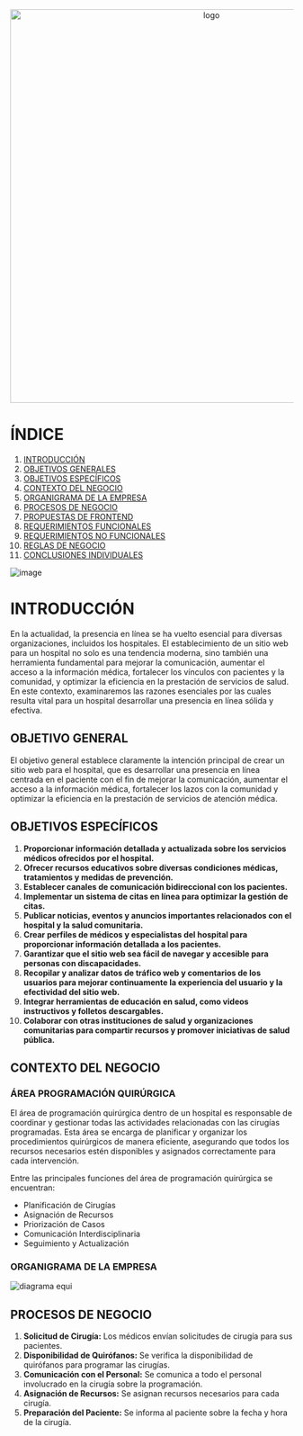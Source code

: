 






<div style="text-align: center;">
  <img src="https://github.com/beunolemus/Hospital_equipo/assets/161864803/89d68acd-0bdb-4c8e-a154-c51a42e1fb8b" alt="logo" width="700">
</div>



# ÍNDICE

1. [INTRODUCCIÓN](#introducción)
2. [OBJETIVOS GENERALES](#objetivos-generales)
3. [OBJETIVOS ESPECÍFICOS](#objetivos-específicos)
4. [CONTEXTO DEL NEGOCIO](#contexto-del-negocio)
5. [ORGANIGRAMA DE LA EMPRESA](#organigrama-de-la-empresa)
6. [PROCESOS DE NEGOCIO](#procesos-de-negocio)
7. [PROPUESTAS DE FRONTEND](#propuestas-de-frontend)
8. [REQUERIMIENTOS FUNCIONALES](#requerimientos-funcionales)
9. [REQUERIMIENTOS NO FUNCIONALES](#requerimientos-no-funcionales)
10. [REGLAS DE NEGOCIO](#reglas-de-negocio)
11. [CONCLUSIONES INDIVIDUALES](#conclusiones-individuales)


![image](https://github.com/beunolemus/Hospital_equipo/assets/161864803/503b972e-baa0-4886-b779-3532e13669f5)







# INTRODUCCIÓN

En la actualidad, la presencia en línea se ha vuelto esencial para diversas organizaciones, incluidos los hospitales. El establecimiento de un sitio web para un hospital no solo es una tendencia moderna, sino también una herramienta fundamental para mejorar la comunicación, aumentar el acceso a la información médica, fortalecer los vínculos con pacientes y la comunidad, y optimizar la eficiencia en la prestación de servicios de salud. En este contexto, examinaremos las razones esenciales por las cuales resulta vital para un hospital desarrollar una presencia en línea sólida y efectiva.

## OBJETIVO GENERAL

El objetivo general establece claramente la intención principal de crear un sitio web para el hospital, que es desarrollar una presencia en línea centrada en el paciente con el fin de mejorar la comunicación, aumentar el acceso a la información médica, fortalecer los lazos con la comunidad y optimizar la eficiencia en la prestación de servicios de atención médica.

## OBJETIVOS ESPECÍFICOS

1. **Proporcionar información detallada y actualizada sobre los servicios médicos ofrecidos por el hospital.**
2. **Ofrecer recursos educativos sobre diversas condiciones médicas, tratamientos y medidas de prevención.**
3. **Establecer canales de comunicación bidireccional con los pacientes.**
4. **Implementar un sistema de citas en línea para optimizar la gestión de citas.**
5. **Publicar noticias, eventos y anuncios importantes relacionados con el hospital y la salud comunitaria.**
6. **Crear perfiles de médicos y especialistas del hospital para proporcionar información detallada a los pacientes.**
7. **Garantizar que el sitio web sea fácil de navegar y accesible para personas con discapacidades.**
8. **Recopilar y analizar datos de tráfico web y comentarios de los usuarios para mejorar continuamente la experiencia del usuario y la efectividad del sitio web.**
9. **Integrar herramientas de educación en salud, como videos instructivos y folletos descargables.**
10. **Colaborar con otras instituciones de salud y organizaciones comunitarias para compartir recursos y promover iniciativas de salud pública.**

## CONTEXTO DEL NEGOCIO

### ÁREA PROGRAMACIÓN QUIRÚRGICA

El área de programación quirúrgica dentro de un hospital es responsable de coordinar y gestionar todas las actividades relacionadas con las cirugías programadas. Esta área se encarga de planificar y organizar los procedimientos quirúrgicos de manera eficiente, asegurando que todos los recursos necesarios estén disponibles y asignados correctamente para cada intervención.

Entre las principales funciones del área de programación quirúrgica se encuentran:

- Planificación de Cirugías
- Asignación de Recursos
- Priorización de Casos
- Comunicación Interdisciplinaria
- Seguimiento y Actualización

### ORGANIGRAMA DE LA EMPRESA

![diagrama equi](https://github.com/beunolemus/Hospital_equipo/assets/161864803/17557b8d-97b5-45ec-980c-5d5a8aa6b31f)



## PROCESOS DE NEGOCIO

1. **Solicitud de Cirugía:** Los médicos envían solicitudes de cirugía para sus pacientes.
2. **Disponibilidad de Quirófanos:** Se verifica la disponibilidad de quirófanos para programar las cirugías.
3. **Comunicación con el Personal:** Se comunica a todo el personal involucrado en la cirugía sobre la programación.
4. **Asignación de Recursos:** Se asignan recursos necesarios para cada cirugía.
5. **Preparación del Paciente:** Se informa al paciente sobre la fecha y hora de la cirugía.



